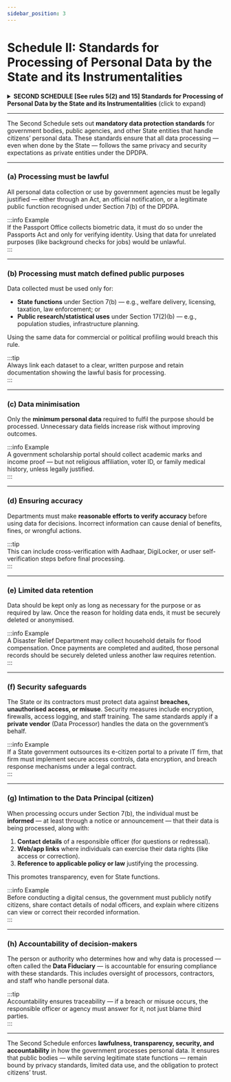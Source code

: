 ```yaml
---
sidebar_position: 3
---
```


# Schedule II: Standards for Processing of Personal Data by the State and its Instrumentalities

<details>  
  <summary><strong>SECOND SCHEDULE [See rules 5(2) and 15] Standards for Processing of Personal Data by the State and its Instrumentalities</strong> (click to expand)</summary>  

Implementation of appropriate technical and organisational measures to ensure effective observance of the following, in accordance with applicable law, for the processing of personal data, namely:—  
(a) Processing is carried out in a lawful manner;  
(b) Processing is done for the uses specified in clause (b) of section 7 of the Act or for the purposes specified in clause (b) of sub-section (2) of section 17 of the Act, as the case may be;  
(c) Processing is limited to such personal data as is necessary for such uses or achieving such purposes, as the case may be;  
(d) Processing is done while making reasonable efforts to ensure the accuracy of personal data;  
(e) Personal data is retained till required for such uses or achieving such purposes, as the case may be, or for compliance with any law for the time being in force;  
(f) Reasonable security safeguards to prevent personal data breach to protect personal data in the possession or under control of the Data Fiduciary, including in respect of any processing undertaken by it or on its behalf by a Data Processor;  
(g) Where processing is to be done under clause (b) of section 7 of the Act, the same is undertaken while giving the Data Principal an intimation in respect of the same and—  
 (i) giving the business contact information of a person who is able to answer on behalf of the Data Fiduciary the questions of the Data Principal about the processing of her personal data;  
 (ii) specifying the particular communication link for accessing the website or app, or both, of such Data Fiduciary, and a description of other means, if any, using which such Data Principal may exercise her rights under the Act; and  
 (iii) is carried on in a manner consistent with such other standards as may be applicable to the processing of such personal data under policy issued by the Central Government or any law for the time being in force; and  
(h) Accountability of the person who alone or in conjunction with other persons determines the purpose and means of processing of personal data, for effective observance of these standards.  

</details>  

---

The Second Schedule sets out **mandatory data protection standards** for government bodies, public agencies, and other State entities that handle citizens’ personal data. These standards ensure that all data processing — even when done by the State — follows the same privacy and security expectations as private entities under the DPDPA.  

---

### (a) Processing must be lawful  

All personal data collection or use by government agencies must be legally justified — either through an Act, an official notification, or a legitimate public function recognised under Section 7(b) of the DPDPA.  

:::info Example  
If the Passport Office collects biometric data, it must do so under the Passports Act and only for verifying identity. Using that data for unrelated purposes (like background checks for jobs) would be unlawful.  
:::

---

### (b) Processing must match defined public purposes  

Data collected must be used only for:  
- **State functions** under Section 7(b) — e.g., welfare delivery, licensing, taxation, law enforcement; or  
- **Public research/statistical uses** under Section 17(2)(b) — e.g., population studies, infrastructure planning.  

Using the same data for commercial or political profiling would breach this rule.  

:::tip  
Always link each dataset to a clear, written purpose and retain documentation showing the lawful basis for processing.  
:::

---

### (c) Data minimisation  

Only the **minimum personal data** required to fulfil the purpose should be processed. Unnecessary data fields increase risk without improving outcomes.  

:::info Example  
A government scholarship portal should collect academic marks and income proof — but not religious affiliation, voter ID, or family medical history, unless legally justified.  
:::

---

### (d) Ensuring accuracy  

Departments must make **reasonable efforts to verify accuracy** before using data for decisions. Incorrect information can cause denial of benefits, fines, or wrongful actions.  

:::tip  
This can include cross-verification with Aadhaar, DigiLocker, or user self-verification steps before final processing.  
:::

---

### (e) Limited data retention  

Data should be kept only as long as necessary for the purpose or as required by law. Once the reason for holding data ends, it must be securely deleted or anonymised.  

:::info Example  
A Disaster Relief Department may collect household details for flood compensation. Once payments are completed and audited, those personal records should be securely deleted unless another law requires retention.  
:::

---

### (f) Security safeguards  

The State or its contractors must protect data against **breaches, unauthorised access, or misuse**. Security measures include encryption, firewalls, access logging, and staff training. The same standards apply if a **private vendor** (Data Processor) handles the data on the government’s behalf.  

:::info Example  
If a State government outsources its e-citizen portal to a private IT firm, that firm must implement secure access controls, data encryption, and breach response mechanisms under a legal contract.  
:::

---

### (g) Intimation to the Data Principal (citizen)  

When processing occurs under Section 7(b), the individual must be **informed** — at least through a notice or announcement — that their data is being processed, along with:  

1. **Contact details** of a responsible officer (for questions or redressal).  
2. **Web/app links** where individuals can exercise their data rights (like access or correction).  
3. **Reference to applicable policy or law** justifying the processing.  

This promotes transparency, even for State functions.  

:::info Example  
Before conducting a digital census, the government must publicly notify citizens, share contact details of nodal officers, and explain where citizens can view or correct their recorded information.  
:::

---

### (h) Accountability of decision-makers  

The person or authority who determines how and why data is processed — often called the **Data Fiduciary** — is accountable for ensuring compliance with these standards. This includes oversight of processors, contractors, and staff who handle personal data.  

:::tip  
Accountability ensures traceability — if a breach or misuse occurs, the responsible officer or agency must answer for it, not just blame third parties.  
:::

---

The Second Schedule enforces **lawfulness, transparency, security, and accountability** in how the government processes personal data. It ensures that public bodies — while serving legitimate state functions — remain bound by privacy standards, limited data use, and the obligation to protect citizens’ trust.  

